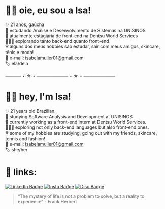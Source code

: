 # 👋🏻 oie, eu sou a Isa! 
✨ 21 anos, gaúcha <br>
📓 estudando Análise e Desenvolvimento de Sistemas na UNISINOS <br> 
📍 atualmente estágiaria de front-end na Dentsu World Services <br>
👩🏼‍💻 explorando tanto back-end quanto front-end <br>
💗 alguns dos meus hobbies são estudar, sair com meus amigos, skincare, tênis e moda! <br>
📩 e-mail: isabelamuller01@gmail.com <br>
🏷 ela/dela  <br>
<br>
───── ⋆⋅☆⋅⋆ ────────── ⋆⋅☆⋅⋆ ──────────
<br>
# 👋🏻 hey, I'm Isa! 
✨ 21 years old Brazilian. <br>
📓 studying Software Analysis and Development at UNISINOS <br>
📍 currently working as a front-end intern at Dentsu World Services. <br>
👩🏼‍💻 exploring not only back-end languages but also front-end ones. <br>
💗 some of my hobbies are studying, going out with my friends, skincare, tennis and fashion! <br>
📩 e-mail: isabelamuller01@gmail.com <br>
🏷 she/her  <br>

# 🔗 links: 

[![LinkedIn Badge](https://img.shields.io/badge/LinkedIn-0077B5?style=for-the-badge&logo=linkedin&logoColor=white)](https://www.linkedin.com/in/isabela-m%C3%BCllerrr//)  [![Insta Badge](https://img.shields.io/badge/Instagram-E4405F?style=for-the-badge&logo=instagram&logoColor=white)](https://www.instagram.com/isabelaxmuller/)  [![Disc Badge](https://img.shields.io/badge/Discord-5865F2?style=for-the-badge&logo=discord&logoColor=white)](discordapp.com/users/262048452249255937/) 
<br>
> “The mystery of life is not a problem to solve, but a reality to experience” - Frank Herbert


